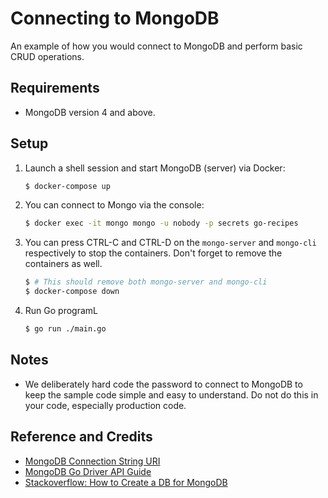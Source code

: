 # Connecting to MongoDB

An example of how you would connect to MongoDB and perform basic CRUD operations.

## Requirements

* MongoDB version 4 and above.

## Setup

1. Launch a shell session and start MongoDB (server) via Docker:

   ```bash
   $ docker-compose up
   ```

1. You can connect to Mongo via the console:

   ```bash
   $ docker exec -it mongo mongo -u nobody -p secrets go-recipes
   ```

1. You can press CTRL-C and CTRL-D on the `mongo-server` and `mongo-cli` respectively to stop the containers. Don't forget to remove the containers as well.

   ```bash
   $ # This should remove both mongo-server and mongo-cli
   $ docker-compose down
   ```
   
1. Run Go programL

   ```bash
   $ go run ./main.go
   ```

## Notes

* We deliberately hard code the password to connect to MongoDB to keep the sample code simple and easy to understand. Do not do this in your code, especially production code.

## Reference and Credits

* [MongoDB Connection String URI](https://docs.mongodb.com/manual/reference/connection-string/)
* [MongoDB Go Driver API Guide](https://godoc.org/go.mongodb.org/mongo-driver/mongo)
* [Stackoverflow: How to Create a DB for MongoDB](https://stackoverflow.com/questions/42912755/how-to-create-a-db-for-mongodb-container-on-start-up)

